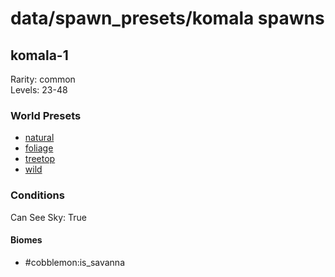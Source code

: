 # data/spawn_presets/komala spawns  
  
## komala-1  
Rarity: common  
Levels: 23-48  
  
### World Presets  
* [natural](/data/spawn_data/natural.md)  
* [foliage](/data/spawn_data/foliage.md)  
* [treetop](/data/spawn_data/treetop.md)  
* [wild](/data/spawn_data/wild.md)  
  
### Conditions  
Can See Sky: True  
  
#### Biomes  
  * #cobblemon:is_savanna
  
